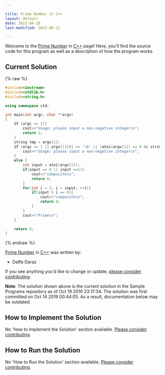```yaml
---

title: Prime Number in C++
layout: default
date: 2022-04-28
last-modified: 2022-08-21

---
```


Welcome to the [Prime Number](https://sampleprograms.io/projects/prime-number) in [C++](https://sampleprograms.io/languages/c-plus-plus) page! Here, you'll find the source code for this program as well as a description of how the program works.

## Current Solution

{% raw %}

```c++
#include<iostream>
#include<stdlib.h>
#include<string.h>

using namespace std;

int main(int argc, char **argv)
{
    if (argc == 1){
        cout<<"Usage: please input a non-negative integer\n";
        return 1;
    }
    string tmp = argv[1];
    if (argc == 1 || argv[1][0] == '\0' || (atoi(argv[1]) == 0 && strcmp(argv[1], "0") != 0) || atoi(argv[1]) < 0 || tmp.find(".") != string::npos ) {
        cout<<"Usage: please input a non-negative integer\n";
    } 
    else {
        int input = atoi(argv[1]);
        if(input == 0 || input ==1){
            cout<<"composite\n";
            return 0;
        }
        for(int i = 2; i < input; ++i){
            if(input % i == 0){
                cout<<"composite\n";
                return 0;
            }
        }
        cout<<"Prime\n";
    }

    return 0;
}
```

{% endraw %}

[Prime Number](https://sampleprograms.io/projects/prime-number) in [C++](https://sampleprograms.io/languages/c-plus-plus) was written by:

- Daffa Daraz

If you see anything you'd like to change or update, [please consider contributing](https://github.com/TheRenegadeCoder/sample-programs).

**Note**: The solution shown above is the current solution in the Sample Programs repository as of Oct 19 2019 23:17:34. The solution was first committed on Oct 14 2019 00:44:05. As a result, documentation below may be outdated.

## How to Implement the Solution

No 'How to Implement the Solution' section available. [Please consider contributing](https://github.com/TheRenegadeCoder/sample-programs-website).

## How to Run the Solution

No 'How to Run the Solution' section available. [Please consider contributing](https://github.com/TheRenegadeCoder/sample-programs-website).
